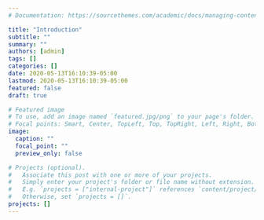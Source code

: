 ```yaml
---
# Documentation: https://sourcethemes.com/academic/docs/managing-content/

title: "Introduction"
subtitle: ""
summary: ""
authors: [admin]
tags: []
categories: []
date: 2020-05-13T16:10:39-05:00
lastmod: 2020-05-13T16:10:39-05:00
featured: false
draft: true

# Featured image
# To use, add an image named `featured.jpg/png` to your page's folder.
# Focal points: Smart, Center, TopLeft, Top, TopRight, Left, Right, BottomLeft, Bottom, BottomRight.
image:
  caption: ""
  focal_point: ""
  preview_only: false

# Projects (optional).
#   Associate this post with one or more of your projects.
#   Simply enter your project's folder or file name without extension.
#   E.g. `projects = ["internal-project"]` references `content/project/deep-learning/index.md`.
#   Otherwise, set `projects = []`.
projects: []
---
```

